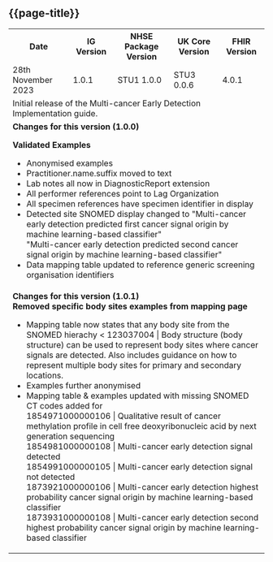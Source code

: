 ## {{page-title}}

<table class="assets">
<tr>
<th class="width20">Date</th>
<th class="width20">IG Version</th>
<th class="width20">NHSE Package Version</th>
<th class="width20">UK Core Version</th>
<th class="width20">FHIR Version</th>
</tr>
<tr>
<td>28th November 2023</td>
<td>1.0.1</td>
<td>STU1 1.0.0</td>
<td>STU3 0.0.6</td>
<td>4.0.1</td>
</tr>
<tr>
<td colspan="5">Initial release of the Multi-cancer Early Detection Implementation guide.</td>
</tr>
<tr>
<td colspan="5"><b>Changes for this version (1.0.0)</b>
<br />

<b>Validated Examples</b>

<ul>
<li>Anonymised examples</li>
<li>Practitioner.name.suffix moved to text</li>
<li>Lab notes all now in DiagnosticReport extension</li>
<li>All performer references point to Lag Organization</li>
<li>All specimen references have specimen identifier in display</li>
<li>Detected site SNOMED display changed to "Multi-cancer early detection predicted first cancer signal origin by machine learning-based classifier"<br/>"Multi-cancer early detection predicted second cancer signal origin by machine learning-based classifier"</li>
<li>Data mapping table updated to reference generic screening organisation identifiers</li>
</ul>
</td>
</tr>
<tr>
<td colspan="5"><b>Changes for this version (1.0.1)</b>
<br />
<b>Removed specific body sites examples from mapping page</b>
<ul>
<li>Mapping table now states that any body site from the SNOMED hierachy < 123037004 | Body structure (body structure) can be used to represent body sites where cancer signals are detected. Also includes guidance on how to represent multiple body sites for primary and secondary locations.</li>
<li>Examples further anonymised</li>
<li>Mapping table & examples updated with missing SNOMED CT codes added for<br>1854971000000106	| Qualitative result of cancer methylation profile in cell free deoxyribonucleic acid by next generation sequencing<br/>1854981000000108 | Multi-cancer early detection signal detected<br/>1854991000000105 | Multi-cancer early detection signal not detected<br/>1873921000000106 | Multi-cancer early detection highest probability cancer signal origin by machine learning-based classifier<br/>1873931000000108 | Multi-cancer early detection second highest probability cancer signal origin by machine learning-based classifier</li>
</ul>
</td>
</tr>
</table>